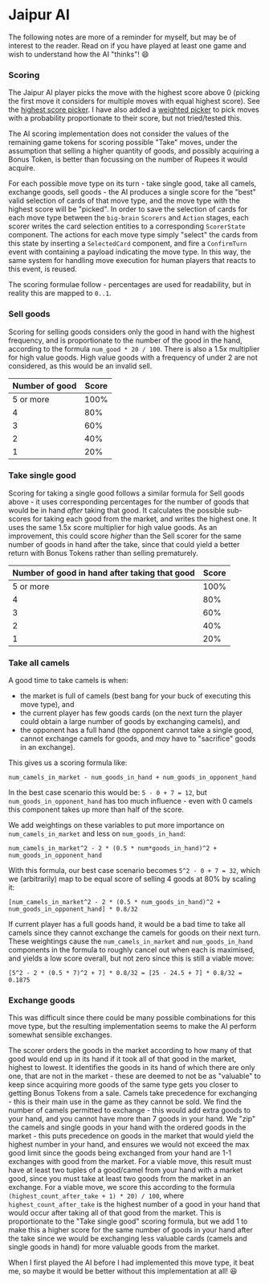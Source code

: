 # Jaipur AI

The following notes are more of a reminder for myself, but may be of interest to the reader. Read on if you have played at least one game and wish to understand how the AI "thinks"! :smile:

### Scoring

The Jaipur AI player picks the move with the highest score above 0 (picking the first move it considers for multiple moves with equal highest score). See the [highest score picker](src/ai/picker/highest_score.rs). I have also added a [weighted picker](src/ai/picker/weighted.rs) to pick moves with a probability proportionate to their score, but not tried/tested this.

The AI scoring implementation does not consider the values of the remaining game tokens for scoring possible "Take" moves, under the assumption that selling a higher quantity of goods, and possibly acquiring a Bonus Token, is better than focussing on the number of Rupees it would acquire.

For each possible move type on its turn - take single good, take all camels, exchange goods, sell goods - the AI produces a single score for the "best" valid selection of cards of that move type, and the move type with the highest score will be "picked". In order to save the selection of cards for each move type between the `big-brain` `Scorers` and `Action` stages, each scorer writes the card selection entities to a corresponding `ScorerState` component. The actions for each move type simply "select" the cards from this state by inserting a `SelectedCard` component, and fire a `ConfirmTurn` event with containing a payload indicating the move type. In this way, the same system for handling move execution for human players that reacts to this event, is reused.

The scoring formulae follow - percentages are used for readability, but in reality this are mapped to `0..1`.

### Sell goods

Scoring for selling goods considers only the good in hand with the highest frequency, and is proportionate to the number of the good in the hand, according to the formula `num_good * 20 / 100`. There is also a 1.5x multiplier for high value goods. High value goods with a frequency of under 2 are not considered, as this would be an invalid sell.

| Number of good | Score |
| -------------- | ----- |
| 5 or more      | 100%  |
| 4              | 80%   |
| 3              | 60%   |
| 2              | 40%   |
| 1              | 20%   |

### Take single good

Scoring for taking a single good follows a similar formula for Sell goods above - it uses corresponding percentages for the number of goods that would be in hand _after_ taking that good. It calculates the possible sub-scores for taking each good from the market, and writes the highest one. It uses the same 1.5x score multiplier for high value goods. As an improvement, this could score _higher_ than the Sell scorer for the same number of goods in hand after the take, since that could yield a better return with Bonus Tokens rather than selling prematurely.

| Number of good in hand after taking that good | Score |
| --------------------------------------------- | ----- |
| 5 or more                                     | 100%  |
| 4                                             | 80%   |
| 3                                             | 60%   |
| 2                                             | 40%   |
| 1                                             | 20%   |

### Take all camels

A good time to take camels is when:

- the market is full of camels (best bang for your buck of executing this move type), and
- the current player has few goods cards (on the next turn the player could obtain a large number of goods by exchanging camels), and
- the opponent has a full hand (the opponent cannot take a single good, cannot exchange camels for goods, and _may_ have to "sacrifice" goods in an exchange).

This gives us a scoring formula like:

```
num_camels_in_market - num_goods_in_hand + num_goods_in_opponent_hand
```

In the best case scenario this would be: `5 - 0 + 7 = 12`, but `num_goods_in_opponent_hand` has too much influence - even with 0 camels this component takes up more than half of the score.

We add weightings on these variables to put more importance on `num_camels_in_market` and less on `num_goods_in_hand`:

```
num_camels_in_market^2 - 2 * (0.5 * num*goods_in_hand)^2 + num_goods_in_opponent_hand
```

With this formula, our best case scenario becomes `5^2 - 0 + 7 = 32`, which we (arbitrarily) map to be equal score of selling 4 goods at 80% by scaling it:

```
[num_camels_in_market^2 - 2 * (0.5 * num_goods_in_hand)^2 + num_goods_in_opponent_hand] * 0.8/32
```

If current player has a full goods hand, it would be a bad time to take all camels since they cannot exchange the camels for goods on their next turn. These weightings cause the `num_camels_in_market` and `num_goods_in_hand` components in the formula to roughly cancel out when each is maximised, and yields a low score overall, but not zero since this is still a viable move:

```
[5^2 - 2 * (0.5 * 7)^2 + 7] * 0.8/32 = [25 - 24.5 + 7] * 0.8/32 = 0.1875
```

### Exchange goods

This was difficult since there could be many possible combinations for this move type, but the resulting implementation seems to make the AI perform somewhat sensible exchanges.

The scorer orders the goods in the market according to how many of that good would end up in its hand if it took all of that good in the market, highest to lowest. It identifies the goods in its hand of which there are only one, that are not in the market - these are deemed to not be as "valuable" to keep since acquiring more goods of the same type gets you closer to getting Bonus Tokens from a sale. Camels take precedence for exchanging - this is their main use in the game as they cannot be sold. We find the number of camels permitted to exchange - this would add extra goods to your hand, and you cannot have more than 7 goods in your hand. We "zip" the camels and single goods in your hand with the ordered goods in the market - this puts precedence on goods in the market that would yield the highest number in your hand, and ensures we would not exceed the max good limit since the goods being exchanged from your hand are 1-1 exchanges with good from the market. For a viable move, this result must have at least two tuples of a good/camel from your hand with a market good, since you must take at least two goods from the market in an exchange. For a viable move, we score this according to the formula `(highest_count_after_take + 1) * 20) / 100`, where `highest_count_after_take` is the highest number of a good in your hand that would occur after taking all of that good from the market. This is proportionate to the "Take single good" scoring formula, but we add 1 to make this a higher score for the same number of goods in your hand after the take since we would be exchanging less valuable cards (camels and single goods in hand) for more valuable goods from the market.

When I first played the AI before I had implemented this move type, it beat me, so maybe it would be better without this implementation at all! :satisfied:
